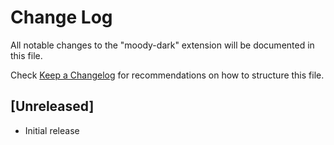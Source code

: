 # Change Log

All notable changes to the "moody-dark" extension will be documented in this file.

Check [Keep a Changelog](http://keepachangelog.com/) for recommendations on how to structure this file.

## [Unreleased]

- Initial release